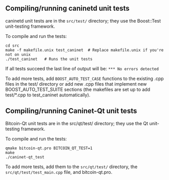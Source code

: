 Compiling/running caninetd unit tests
------------------------------------

caninetd unit tests are in the `src/test/` directory; they
use the Boost::Test unit-testing framework.

To compile and run the tests:

	cd src
	make -f makefile.unix test_caninet  # Replace makefile.unix if you're not on unix
	./test_caninet   # Runs the unit tests

If all tests succeed the last line of output will be:
`*** No errors detected`

To add more tests, add `BOOST_AUTO_TEST_CASE` functions to the existing
.cpp files in the test/ directory or add new .cpp files that
implement new BOOST_AUTO_TEST_SUITE sections (the makefiles are
set up to add test/*.cpp to test_caninet automatically).


Compiling/running Caninet-Qt unit tests
---------------------------------------

Bitcoin-Qt unit tests are in the src/qt/test/ directory; they
use the Qt unit-testing framework.

To compile and run the tests:

	qmake bitcoin-qt.pro BITCOIN_QT_TEST=1
	make
	./caninet-qt_test

To add more tests, add them to the `src/qt/test/` directory,
the `src/qt/test/test_main.cpp` file, and bitcoin-qt.pro.
